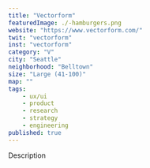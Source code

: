 ```yaml
---
title: "Vectorform"
featuredImage: ./-hamburgers.png
website: "https://www.vectorform.com/"
twit: "vectorform"
inst: "vectorform"
category: "V"
city: "Seattle"
neighborhood: "Belltown"
size: "Large (41-100)"
map: ""
tags:
    - ux/ui
    - product
    - research
    - strategy
    - engineering
published: true
---
```


Description
